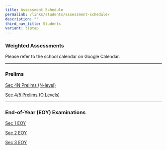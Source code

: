 ```yaml
---
title: Assessment Schedule
permalink: /links/students/assessment-schedule/
description: ""
third_nav_title: Students
variant: tiptap
---
```

<h3>Weighted Assessments</h3>
<p>Please refer to the school calendar on Google Calendar.</p>
<hr>
<h3>Prelims</h3>
<p><a href="/files/Assessment/Sec_4N_Prelim_Exam_TT_2025.pdf" rel="noopener nofollow" target="_blank">Sec 4N Prelims (N-level)</a>
</p>
<p><a href="/files/Broadrick_Sec_4___5_O_Prelim_Exam_TT_2025_version_4_dd_18_Jul.pdf" rel="noopener nofollow" target="_blank">Sec 4/5 Prelims (O Levels)</a>
</p>
<hr>
<h3>End-of-Year (EOY) Examinations</h3>
<p><a href="/files/Assessment/2025_Broadrick_Sec_1_EOY_Exam_dd_26_Aug.pdf" rel="noopener nofollow" target="_blank">Sec 1 EOY</a>
</p>
<p><a href="/files/Assessment/2025_Broadrick_Sec_2_EOY_Exam_dd_26_Aug.pdf" rel="noopener nofollow" target="_blank">Sec 2 EOY</a>
</p>
<p><a href="/files/Assessment/2025_Broadrick_Sec_3_EOY_Exam_Ver_2_dd_28_Aug.pdf" rel="noopener nofollow" target="_blank">Sec 3 EOY</a>
</p>